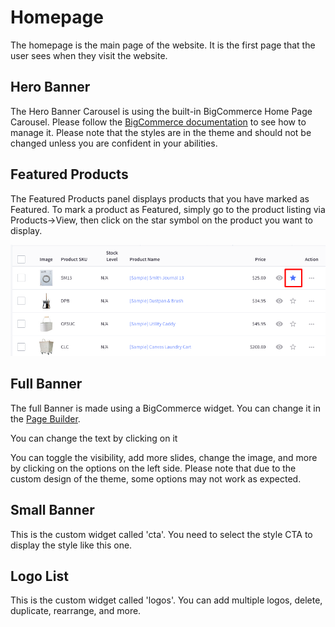 # Homepage
The homepage is the main page of the website. It is the first page that the user sees when they visit the website.

## Hero Banner


The Hero Banner Carousel is using the built-in BigCommerce Home Page Carousel.
Please follow the <a href="https://support.bigcommerce.com/s/article/Carousel?language=en_US" target="_blank">BigCommerce documentation</a> to see how to manage it.
Please note that the styles are in the theme and should not be changed unless you are confident in your abilities.

## Featured Products


The Featured Products panel displays products that you have marked as Featured.
To mark a product as Featured, simply go to the product listing via Products->View, then click on the star symbol on the product you want to display.

![featured-inst.png](img/featured-inst.png)

## Full Banner


The full Banner is made using a BigCommerce widget. You can change it in the [Page Builder](/#page-builder).

You can change the text by clicking on it



You can toggle the visibility, add more slides, change the image, and more by clicking on the options on the left side.
Please note that due to the custom design of the theme, some options may not work as expected.



## Small Banner


This is the custom widget called 'cta'. You need to select the style CTA to display the style like this one.



## Logo List


This is the custom widget called 'logos'. You can add multiple logos, delete, duplicate, rearrange, and more.


